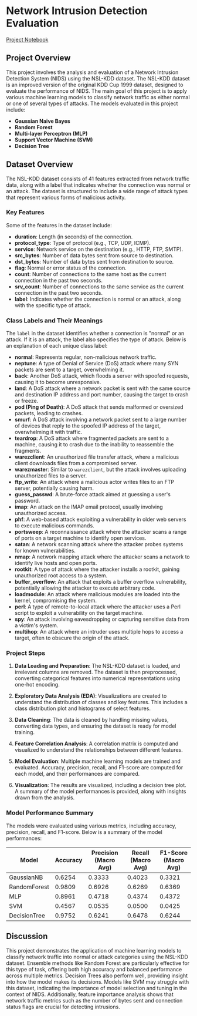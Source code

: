 # Network Intrusion Detection Evaluation 

[Project Notebook](https://github.com/SMozaffar/Network-intrusion-analysis/blob/main/network-analysis.ipynb)

## Project Overview

This project involves the analysis and evaluation of a Network Intrusion Detection System (NIDS) using the NSL-KDD dataset. The NSL-KDD dataset is an improved version of the original KDD Cup 1999 dataset, designed to evaluate the performance of NIDS. The main goal of this project is to apply various machine learning models to classify network traffic as either normal or one of several types of attacks. The models evaluated in this project include:

- **Gaussian Naive Bayes**
- **Random Forest**
- **Multi-layer Perceptron (MLP)**
- **Support Vector Machine (SVM)**
- **Decision Tree**

## Dataset Overview

The NSL-KDD dataset consists of 41 features extracted from network traffic data, along with a label that indicates whether the connection was normal or an attack. The dataset is structured to include a wide range of attack types that represent various forms of malicious activity.

### Key Features

Some of the features in the dataset include:

- **duration**: Length (in seconds) of the connection.
- **protocol_type**: Type of protocol (e.g., TCP, UDP, ICMP).
- **service**: Network service on the destination (e.g., HTTP, FTP, SMTP).
- **src_bytes**: Number of data bytes sent from source to destination.
- **dst_bytes**: Number of data bytes sent from destination to source.
- **flag**: Normal or error status of the connection.
- **count**: Number of connections to the same host as the current connection in the past two seconds.
- **srv_count**: Number of connections to the same service as the current connection in the past two seconds.
- **label**: Indicates whether the connection is normal or an attack, along with the specific type of attack.

### Class Labels and Their Meanings

The `label` in the dataset identifies whether a connection is "normal" or an attack. If it is an attack, the label also specifies the type of attack. Below is an explanation of each unique class label:

- **normal**: Represents regular, non-malicious network traffic.
- **neptune**: A type of Denial of Service (DoS) attack where many SYN packets are sent to a target, overwhelming it.
- **back**: Another DoS attack, which floods a server with spoofed requests, causing it to become unresponsive.
- **land**: A DoS attack where a network packet is sent with the same source and destination IP address and port number, causing the target to crash or freeze.
- **pod (Ping of Death)**: A DoS attack that sends malformed or oversized packets, leading to crashes.
- **smurf**: A DoS attack involving a network packet sent to a large number of devices that reply to the spoofed IP address of the target, overwhelming it with traffic.
- **teardrop**: A DoS attack where fragmented packets are sent to a machine, causing it to crash due to the inability to reassemble the fragments.
- **warezclient**: An unauthorized file transfer attack, where a malicious client downloads files from a compromised server.
- **warezmaster**: Similar to `warezclient`, but the attack involves uploading unauthorized files to a server.
- **ftp_write**: An attack where a malicious actor writes files to an FTP server, potentially causing harm.
- **guess_passwd**: A brute-force attack aimed at guessing a user's password.
- **imap**: An attack on the IMAP email protocol, usually involving unauthorized access.
- **phf**: A web-based attack exploiting a vulnerability in older web servers to execute malicious commands.
- **portsweep**: A reconnaissance attack where the attacker scans a range of ports on a target machine to identify open services.
- **satan**: A network scanning attack where the attacker probes systems for known vulnerabilities.
- **nmap**: A network mapping attack where the attacker scans a network to identify live hosts and open ports.
- **rootkit**: A type of attack where the attacker installs a rootkit, gaining unauthorized root access to a system.
- **buffer_overflow**: An attack that exploits a buffer overflow vulnerability, potentially allowing the attacker to execute arbitrary code.
- **loadmodule**: An attack where malicious modules are loaded into the kernel, compromising the system.
- **perl**: A type of remote-to-local attack where the attacker uses a Perl script to exploit a vulnerability on the target machine.
- **spy**: An attack involving eavesdropping or capturing sensitive data from a victim's system.
- **multihop**: An attack where an intruder uses multiple hops to access a target, often to obscure the origin of the attack.

### Project Steps

1. **Data Loading and Preparation**: The NSL-KDD dataset is loaded, and irrelevant columns are removed. The dataset is then preprocessed, converting categorical features into numerical representations using one-hot encoding.

2. **Exploratory Data Analysis (EDA)**: Visualizations are created to understand the distribution of classes and key features. This includes a class distribution plot and histograms of select features.

3. **Data Cleaning**: The data is cleaned by handling missing values, converting data types, and ensuring the dataset is ready for model training.

4. **Feature Correlation Analysis**: A correlation matrix is computed and visualized to understand the relationships between different features.

5. **Model Evaluation**: Multiple machine learning models are trained and evaluated. Accuracy, precision, recall, and F1-score are computed for each model, and their performances are compared.

6. **Visualization**: The results are visualized, including a decision tree plot. A summary of the model performances is provided, along with insights drawn from the analysis.

### Model Performance Summary

The models were evaluated using various metrics, including accuracy, precision, recall, and F1-score. Below is a summary of the model performances:

| Model          | Accuracy | Precision (Macro Avg) | Recall (Macro Avg) | F1-Score (Macro Avg) |
|----------------|----------|-----------------------|--------------------|----------------------|
| GaussianNB     | 0.6254   | 0.3333                | 0.4023             | 0.3321               |
| RandomForest   | 0.9809   | 0.6926                | 0.6269             | 0.6369               |
| MLP            | 0.8961   | 0.4718                | 0.4374             | 0.4372               |
| SVM            | 0.4567   | 0.0535                | 0.0500             | 0.0425               |
| DecisionTree   | 0.9752   | 0.6241                | 0.6478             | 0.6244               |

## Discussion

This project demonstrates the application of machine learning models to classify network traffic into normal or attack categories using the NSL-KDD dataset. Ensemble methods like Random Forest are particularly effective for this type of task, offering both high accuracy and balanced performance across multiple metrics. Decision Trees also perform well, providing insight into how the model makes its decisions. Models like SVM may struggle with this dataset, indicating the importance of model selection and tuning in the context of NIDS. Additionally, feature importance analysis shows that network traffic metrics such as the number of bytes sent and connection status flags are crucial for detecting intrusions.

